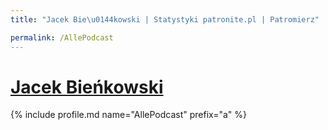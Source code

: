 ```yaml
---
title: "Jacek Bie\u0144kowski | Statystyki patronite.pl | Patromierz"

permalink: /AllePodcast
---
```


# [Jacek Bieńkowski](https://patronite.pl/AllePodcast)

{% include profile.md name="AllePodcast" prefix="a" %}
